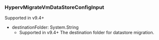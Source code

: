 ### HypervMigrateVmDataStoreConfigInput
Supported in v9.4+

- destinationFolder: System.String
  - Supported in v9.4+
The destination folder for datastore migration.
